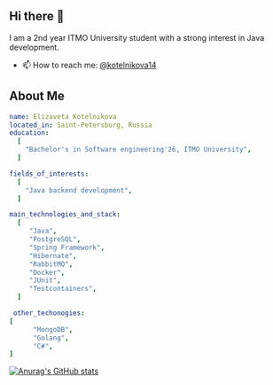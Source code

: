 ## Hi there 👋

I am a 2nd year ITMO University student with a strong interest in Java development.
- 📫 How to reach me: [@kotelnikova14](https://t.me/kotelnikova14)

## About Me
```yaml
name: Elizaveta Kotelnikova
located_in: Saint-Petersburg, Russia
education:
  [
    "Bachelor's in Software engineering'26, ITMO University",
  ]

fields_of_interests:
  [
    "Java backend development",
  ]

main_technologies_and_stack:
  [
     "Java",
     "PostgreSQL",
     "Spring Framework",
     "Hibernate",
     "RabbitMQ",
     "Docker",
     "JUnit",
     "Testcontainers",
  ]

 other_techonogies:
[
      "MongoDB",
      "Golang",
      "C#",
]

```
[![Anurag's GitHub stats](https://github-readme-stats.vercel.app/api?username=elizavetakotelnikova)](https://github.com/anuraghazra/github-readme-stats)
